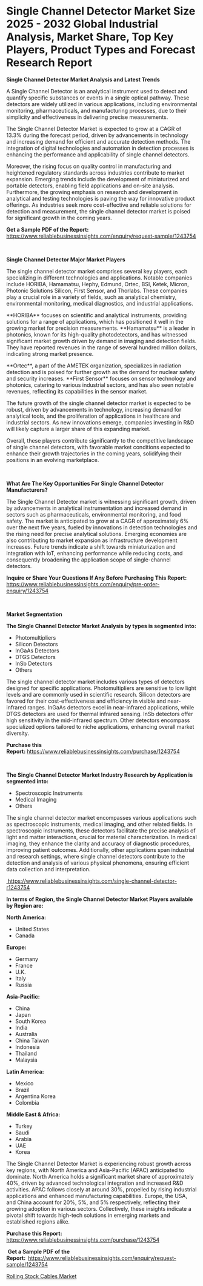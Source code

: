 <p><h1>Single Channel Detector Market Size 2025 - 2032 Global Industrial Analysis, Market Share, Top Key Players, Product Types and Forecast Research Report</h1></p><p><strong>Single Channel Detector Market Analysis and Latest Trends</strong></p>
<p><p>A Single Channel Detector is an analytical instrument used to detect and quantify specific substances or events in a single optical pathway. These detectors are widely utilized in various applications, including environmental monitoring, pharmaceuticals, and manufacturing processes, due to their simplicity and effectiveness in delivering precise measurements. </p><p>The Single Channel Detector Market is expected to grow at a CAGR of 13.3% during the forecast period, driven by advancements in technology and increasing demand for efficient and accurate detection methods. The integration of digital technologies and automation in detection processes is enhancing the performance and applicability of single channel detectors. </p><p>Moreover, the rising focus on quality control in manufacturing and heightened regulatory standards across industries contribute to market expansion. Emerging trends include the development of miniaturized and portable detectors, enabling field applications and on-site analysis. Furthermore, the growing emphasis on research and development in analytical and testing technologies is paving the way for innovative product offerings. As industries seek more cost-effective and reliable solutions for detection and measurement, the single channel detector market is poised for significant growth in the coming years.</p></p>
<p><strong>Get a Sample PDF of the Report:&nbsp;</strong> <a href="https://www.reliablebusinessinsights.com/enquiry/request-sample/1243754?utm_campaign=2450&utm_medium=2&utm_source=Github&utm_content=ia&utm_term=11022025&utm_id=single-channel-detector">https://www.reliablebusinessinsights.com/enquiry/request-sample/1243754</a></p>
<p>&nbsp;</p>
<p><strong>Single Channel Detector Major Market Players</strong></p>
<p><p>The single channel detector market comprises several key players, each specializing in different technologies and applications. Notable companies include HORIBA, Hamamatsu, Hephy, Edmund, Ortec, BSI, Ketek, Micron, Photonic Solutions Silicon, First Sensor, and Thorlabs. These companies play a crucial role in a variety of fields, such as analytical chemistry, environmental monitoring, medical diagnostics, and industrial applications.</p><p>**HORIBA** focuses on scientific and analytical instruments, providing solutions for a range of applications, which has positioned it well in the growing market for precision measurements. **Hamamatsu** is a leader in photonics, known for its high-quality photodetectors, and has witnessed significant market growth driven by demand in imaging and detection fields. They have reported revenues in the range of several hundred million dollars, indicating strong market presence.</p><p>**Ortec**, a part of the AMETEK organization, specializes in radiation detection and is poised for further growth as the demand for nuclear safety and security increases. **First Sensor** focuses on sensor technology and photonics, catering to various industrial sectors, and has also seen notable revenues, reflecting its capabilities in the sensor market.</p><p>The future growth of the single channel detector market is expected to be robust, driven by advancements in technology, increasing demand for analytical tools, and the proliferation of applications in healthcare and industrial sectors. As new innovations emerge, companies investing in R&D will likely capture a larger share of this expanding market.</p><p>Overall, these players contribute significantly to the competitive landscape of single channel detectors, with favorable market conditions expected to enhance their growth trajectories in the coming years, solidifying their positions in an evolving marketplace.</p></p>
<p>&nbsp;</p>
<p><strong>What Are The Key Opportunities For Single Channel Detector Manufacturers?</strong></p>
<p><p>The Single Channel Detector market is witnessing significant growth, driven by advancements in analytical instrumentation and increased demand in sectors such as pharmaceuticals, environmental monitoring, and food safety. The market is anticipated to grow at a CAGR of approximately 6% over the next five years, fueled by innovations in detection technologies and the rising need for precise analytical solutions. Emerging economies are also contributing to market expansion as infrastructure development increases. Future trends indicate a shift towards miniaturization and integration with IoT, enhancing performance while reducing costs, and consequently broadening the application scope of single-channel detectors.</p></p>
<p><strong>Inquire or Share Your Questions If Any Before Purchasing This Report:</strong> <a href="https://www.reliablebusinessinsights.com/enquiry/pre-order-enquiry/1243754?utm_campaign=2450&utm_medium=2&utm_source=Github&utm_content=ia&utm_term=11022025&utm_id=single-channel-detector">https://www.reliablebusinessinsights.com/enquiry/pre-order-enquiry/1243754</a></p>
<p>&nbsp;</p>
<p><strong>Market Segmentation</strong></p>
<p><strong>The Single Channel Detector Market Analysis by types is segmented into:</strong></p>
<p><ul><li>Photomultipliers</li><li>Silicon Detectors</li><li>InGaAs Detectors</li><li>DTGS Detectors</li><li>InSb Detectors</li><li>Others</li></ul></p>
<p><p>The single channel detector market includes various types of detectors designed for specific applications. Photomultipliers are sensitive to low light levels and are commonly used in scientific research. Silicon detectors are favored for their cost-effectiveness and efficiency in visible and near-infrared ranges. InGaAs detectors excel in near-infrared applications, while DTGS detectors are used for thermal infrared sensing. InSb detectors offer high sensitivity in the mid-infrared spectrum. Other detectors encompass specialized options tailored to niche applications, enhancing overall market diversity.</p></p>
<p><strong>Purchase this Report:&nbsp;</strong><a href="https://www.reliablebusinessinsights.com/purchase/1243754?utm_campaign=2450&utm_medium=2&utm_source=Github&utm_content=ia&utm_term=11022025&utm_id=single-channel-detector">https://www.reliablebusinessinsights.com/purchase/1243754</a></p>
<p>&nbsp;</p>
<p><strong>The Single Channel Detector Market Industry Research by Application is segmented into:</strong></p>
<p><ul><li>Spectroscopic Instruments</li><li>Medical Imaging</li><li>Others</li></ul></p>
<p><p>The single channel detector market encompasses various applications such as spectroscopic instruments, medical imaging, and other related fields. In spectroscopic instruments, these detectors facilitate the precise analysis of light and matter interactions, crucial for material characterization. In medical imaging, they enhance the clarity and accuracy of diagnostic procedures, improving patient outcomes. Additionally, other applications span industrial and research settings, where single channel detectors contribute to the detection and analysis of various physical phenomena, ensuring efficient data collection and interpretation.</p></p>
<p><a href="https://www.reliablebusinessinsights.com/single-channel-detector-r1243754?utm_campaign=2450&utm_medium=2&utm_source=Github&utm_content=ia&utm_term=11022025&utm_id=single-channel-detector">&nbsp;https://www.reliablebusinessinsights.com/single-channel-detector-r1243754</a></p>
<p><strong>In terms of Region, the Single Channel Detector Market Players available by Region are:</strong></p>
<p>
    <p> <strong> North America: </strong>
        <ul>
            <li>United States</li>
            <li>Canada</li>
        </ul>
        </p> 
    <p> <strong> Europe: </strong>
        <ul>
            <li>Germany</li>
            <li>France</li>
            <li>U.K.</li>
            <li>Italy</li>
            <li>Russia</li>
        </ul>
        </p> 
    <p> <strong> Asia-Pacific: </strong>
        <ul>
            <li>China</li>
            <li>Japan</li>
            <li>South Korea</li>
            <li>India</li>
            <li>Australia</li>
            <li>China Taiwan</li>
            <li>Indonesia</li>
            <li>Thailand</li>
            <li>Malaysia</li>
        </ul>
        </p> 
    <p> <strong> Latin America: </strong>
        <ul>
            <li>Mexico</li>
            <li>Brazil</li>
            <li>Argentina Korea</li>
            <li>Colombia</li>
        </ul>
        </p> 
    <p> <strong> Middle East & Africa: </strong>
        <ul>
            <li>Turkey</li>
            <li>Saudi</li>
            <li>Arabia</li>
            <li>UAE</li>
            <li>Korea</li>
        </ul>
    </p>
    </p>
<p><p>The Single Channel Detector Market is experiencing robust growth across key regions, with North America and Asia-Pacific (APAC) anticipated to dominate. North America holds a significant market share of approximately 40%, driven by advanced technological integration and increased R&D activities. APAC follows closely at around 30%, propelled by rising industrial applications and enhanced manufacturing capabilities. Europe, the USA, and China account for 20%, 5%, and 5% respectively, reflecting their growing adoption in various sectors. Collectively, these insights indicate a pivotal shift towards high-tech solutions in emerging markets and established regions alike.</p></p>
<p><strong>Purchase this Report: </strong><a href="https://www.reliablebusinessinsights.com/purchase/1243754?utm_campaign=2450&utm_medium=2&utm_source=Github&utm_content=ia&utm_term=11022025&utm_id=single-channel-detector">https://www.reliablebusinessinsights.com/purchase/1243754</a></p>
<p>&nbsp;<strong>Get a Sample PDF of the Report:&nbsp;&nbsp;</strong><a href="https://www.reliablebusinessinsights.com/enquiry/request-sample/1243754?utm_campaign=2450&utm_medium=2&utm_source=Github&utm_content=ia&utm_term=11022025&utm_id=single-channel-detector">https://www.reliablebusinessinsights.com/enquiry/request-sample/1243754</a></p>
<p><strong></strong></p>
<p><p><a href="https://github.com/boitafbg/Market-Research-Report-List-1/blob/main/rolling-stock-cables-market.md?utm_campaign=2450&utm_medium=2&utm_source=Github&utm_content=ia&utm_term=11022025&utm_id=single-channel-detector">Rolling Stock Cables Market</a></p></p>